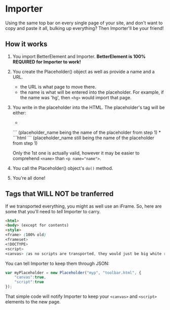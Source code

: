 # Importer
Using the same top bar on every single page of your site, and don't want to copy and paste
it all, bulking up everything? Then Importer'll be your friend!
## How it works
1. You import BetterElement and Importer.
    **BetterElement is 100% REQUIRED for Importer to work!**
2. You create the Placeholder() object as well as provide a name and a URL.
    * the URL is what page to move there.
    * the name is what will be entered into the placeholder. For example, if the name was 'hg',
    then `<hg>` would import that page.
3. You write in the placeholder into the HTML. The placeholder's tag will be either:
    * ```html
    <p name="placeholder_name"></p>
    ```
    (placeholder_name being the name of the placeholder from step 1)
    * ```html
    <placeholder_name />
    ```
    (placeholder_name still being the name of the placeholder from step 1)
    
    Only the 1st one is actually valid, however it may be easier to comprehend `<name>`
    than `<p name="name">`.

4. You call the Placeholder() object's `do()` method.
5. You're all done!

## Tags that WILL NOT be tranferred
If we transported everything, you might as well use an iFrame. So, here are some that you'll need to *tell*
Importer to carry.
```html
<html>
<body> (except for contents)
<style>
<frame> (100% old)
<frameset>
<!DOCTYPE>
<script>
<canvas> (as no scripts are transported, they would just be big white rectangles)
```
You can tell Importer to keep them through JSON:
```javascript
var myPlaceholder = new Placeholder("myp", "toolbar.html", {
    "canvas":true,
    "script":true
});
```
That simple code will notify Importer to keep your `<canvas>` and `<script>` elements to the new page.